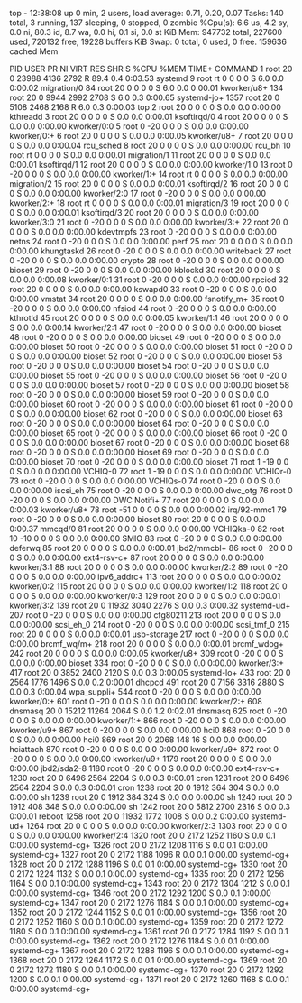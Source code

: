 top - 12:38:08 up 0 min,  2 users,  load average: 0.71, 0.20, 0.07
Tasks: 140 total,   3 running, 137 sleeping,   0 stopped,   0 zombie
%Cpu(s):  6.6 us,  4.2 sy,  0.0 ni, 80.3 id,  8.7 wa,  0.0 hi,  0.1 si,  0.0 st
KiB Mem:    947732 total,   227600 used,   720132 free,    19228 buffers
KiB Swap:        0 total,        0 used,        0 free.   159636 cached Mem

  PID USER      PR  NI    VIRT    RES    SHR S  %CPU %MEM     TIME+ COMMAND
    1 root      20   0   23988   4136   2792 R  89.4  0.4   0:03.53 systemd
    9 root      rt   0       0      0      0 S   6.0  0.0   0:00.02 migration/0
   84 root      20   0       0      0      0 S   6.0  0.0   0:00.01 kworker/u8+
  134 root      20   0    9944   2992   2708 S   6.0  0.3   0:00.65 systemd-jo+
 1357 root      20   0    5108   2468   2168 R   6.0  0.3   0:00.03 top
    2 root      20   0       0      0      0 S   0.0  0.0   0:00.00 kthreadd
    3 root      20   0       0      0      0 S   0.0  0.0   0:00.01 ksoftirqd/0
    4 root      20   0       0      0      0 S   0.0  0.0   0:00.00 kworker/0:0
    5 root       0 -20       0      0      0 S   0.0  0.0   0:00.00 kworker/0:+
    6 root      20   0       0      0      0 S   0.0  0.0   0:00.05 kworker/u8+
    7 root      20   0       0      0      0 S   0.0  0.0   0:00.04 rcu_sched
    8 root      20   0       0      0      0 S   0.0  0.0   0:00.00 rcu_bh
   10 root      rt   0       0      0      0 S   0.0  0.0   0:00.01 migration/1
   11 root      20   0       0      0      0 S   0.0  0.0   0:00.01 ksoftirqd/1
   12 root      20   0       0      0      0 S   0.0  0.0   0:00.00 kworker/1:0
   13 root       0 -20       0      0      0 S   0.0  0.0   0:00.00 kworker/1:+
   14 root      rt   0       0      0      0 S   0.0  0.0   0:00.00 migration/2
   15 root      20   0       0      0      0 S   0.0  0.0   0:00.01 ksoftirqd/2
   16 root      20   0       0      0      0 S   0.0  0.0   0:00.00 kworker/2:0
   17 root       0 -20       0      0      0 S   0.0  0.0   0:00.00 kworker/2:+
   18 root      rt   0       0      0      0 S   0.0  0.0   0:00.01 migration/3
   19 root      20   0       0      0      0 S   0.0  0.0   0:00.01 ksoftirqd/3
   20 root      20   0       0      0      0 S   0.0  0.0   0:00.00 kworker/3:0
   21 root       0 -20       0      0      0 S   0.0  0.0   0:00.00 kworker/3:+
   22 root      20   0       0      0      0 S   0.0  0.0   0:00.00 kdevtmpfs
   23 root       0 -20       0      0      0 S   0.0  0.0   0:00.00 netns
   24 root       0 -20       0      0      0 S   0.0  0.0   0:00.00 perf
   25 root      20   0       0      0      0 S   0.0  0.0   0:00.00 khungtaskd
   26 root       0 -20       0      0      0 S   0.0  0.0   0:00.00 writeback
   27 root       0 -20       0      0      0 S   0.0  0.0   0:00.00 crypto
   28 root       0 -20       0      0      0 S   0.0  0.0   0:00.00 bioset
   29 root       0 -20       0      0      0 S   0.0  0.0   0:00.00 kblockd
   30 root      20   0       0      0      0 S   0.0  0.0   0:00.08 kworker/0:1
   31 root       0 -20       0      0      0 S   0.0  0.0   0:00.00 rpciod
   32 root      20   0       0      0      0 S   0.0  0.0   0:00.00 kswapd0
   33 root       0 -20       0      0      0 S   0.0  0.0   0:00.00 vmstat
   34 root      20   0       0      0      0 S   0.0  0.0   0:00.00 fsnotify_m+
   35 root       0 -20       0      0      0 S   0.0  0.0   0:00.00 nfsiod
   44 root       0 -20       0      0      0 S   0.0  0.0   0:00.00 kthrotld
   45 root      20   0       0      0      0 S   0.0  0.0   0:00.05 kworker/1:1
   46 root      20   0       0      0      0 S   0.0  0.0   0:00.14 kworker/2:1
   47 root       0 -20       0      0      0 S   0.0  0.0   0:00.00 bioset
   48 root       0 -20       0      0      0 S   0.0  0.0   0:00.00 bioset
   49 root       0 -20       0      0      0 S   0.0  0.0   0:00.00 bioset
   50 root       0 -20       0      0      0 S   0.0  0.0   0:00.00 bioset
   51 root       0 -20       0      0      0 S   0.0  0.0   0:00.00 bioset
   52 root       0 -20       0      0      0 S   0.0  0.0   0:00.00 bioset
   53 root       0 -20       0      0      0 S   0.0  0.0   0:00.00 bioset
   54 root       0 -20       0      0      0 S   0.0  0.0   0:00.00 bioset
   55 root       0 -20       0      0      0 S   0.0  0.0   0:00.00 bioset
   56 root       0 -20       0      0      0 S   0.0  0.0   0:00.00 bioset
   57 root       0 -20       0      0      0 S   0.0  0.0   0:00.00 bioset
   58 root       0 -20       0      0      0 S   0.0  0.0   0:00.00 bioset
   59 root       0 -20       0      0      0 S   0.0  0.0   0:00.00 bioset
   60 root       0 -20       0      0      0 S   0.0  0.0   0:00.00 bioset
   61 root       0 -20       0      0      0 S   0.0  0.0   0:00.00 bioset
   62 root       0 -20       0      0      0 S   0.0  0.0   0:00.00 bioset
   63 root       0 -20       0      0      0 S   0.0  0.0   0:00.00 bioset
   64 root       0 -20       0      0      0 S   0.0  0.0   0:00.00 bioset
   65 root       0 -20       0      0      0 S   0.0  0.0   0:00.00 bioset
   66 root       0 -20       0      0      0 S   0.0  0.0   0:00.00 bioset
   67 root       0 -20       0      0      0 S   0.0  0.0   0:00.00 bioset
   68 root       0 -20       0      0      0 S   0.0  0.0   0:00.00 bioset
   69 root       0 -20       0      0      0 S   0.0  0.0   0:00.00 bioset
   70 root       0 -20       0      0      0 S   0.0  0.0   0:00.00 bioset
   71 root       1 -19       0      0      0 S   0.0  0.0   0:00.00 VCHIQ-0
   72 root       1 -19       0      0      0 S   0.0  0.0   0:00.00 VCHIQr-0
   73 root       0 -20       0      0      0 S   0.0  0.0   0:00.00 VCHIQs-0
   74 root       0 -20       0      0      0 S   0.0  0.0   0:00.00 iscsi_eh
   75 root       0 -20       0      0      0 S   0.0  0.0   0:00.00 dwc_otg
   76 root       0 -20       0      0      0 S   0.0  0.0   0:00.00 DWC Notifi+
   77 root      20   0       0      0      0 S   0.0  0.0   0:00.03 kworker/u8+
   78 root     -51   0       0      0      0 S   0.0  0.0   0:00.02 irq/92-mmc1
   79 root       0 -20       0      0      0 S   0.0  0.0   0:00.00 bioset
   80 root      20   0       0      0      0 S   0.0  0.0   0:00.37 mmcqd/0
   81 root      20   0       0      0      0 S   0.0  0.0   0:00.00 VCHIQka-0
   82 root      10 -10       0      0      0 S   0.0  0.0   0:00.00 SMIO
   83 root       0 -20       0      0      0 S   0.0  0.0   0:00.00 deferwq
   85 root      20   0       0      0      0 S   0.0  0.0   0:00.01 jbd2/mmcbl+
   86 root       0 -20       0      0      0 S   0.0  0.0   0:00.00 ext4-rsv-c+
   87 root      20   0       0      0      0 S   0.0  0.0   0:00.00 kworker/3:1
   88 root      20   0       0      0      0 S   0.0  0.0   0:00.00 kworker/2:2
   89 root       0 -20       0      0      0 S   0.0  0.0   0:00.00 ipv6_addrc+
  113 root      20   0       0      0      0 S   0.0  0.0   0:00.02 kworker/0:2
  115 root      20   0       0      0      0 S   0.0  0.0   0:00.00 kworker/1:2
  118 root      20   0       0      0      0 S   0.0  0.0   0:00.00 kworker/0:3
  129 root      20   0       0      0      0 S   0.0  0.0   0:00.01 kworker/3:2
  139 root      20   0   11932   3040   2276 S   0.0  0.3   0:00.32 systemd-ud+
  207 root       0 -20       0      0      0 S   0.0  0.0   0:00.00 cfg80211
  213 root      20   0       0      0      0 S   0.0  0.0   0:00.00 scsi_eh_0
  214 root       0 -20       0      0      0 S   0.0  0.0   0:00.00 scsi_tmf_0
  215 root      20   0       0      0      0 S   0.0  0.0   0:00.01 usb-storage
  217 root       0 -20       0      0      0 S   0.0  0.0   0:00.00 brcmf_wq/m+
  218 root      20   0       0      0      0 S   0.0  0.0   0:00.01 brcmf_wdog+
  242 root      20   0       0      0      0 S   0.0  0.0   0:00.05 kworker/u8+
  309 root       0 -20       0      0      0 S   0.0  0.0   0:00.00 bioset
  334 root       0 -20       0      0      0 S   0.0  0.0   0:00.00 kworker/3:+
  417 root      20   0    3852   2400   2120 S   0.0  0.3   0:00.05 systemd-lo+
  433 root      20   0    2564   1776   1496 S   0.0  0.2   0:00.01 dhcpcd
  491 root      20   0    7156   3316   2880 S   0.0  0.3   0:00.04 wpa_suppli+
  544 root       0 -20       0      0      0 S   0.0  0.0   0:00.00 kworker/0:+
  601 root       0 -20       0      0      0 S   0.0  0.0   0:00.00 kworker/2:+
  608 dnsmasq   20   0   15212  11264   2064 S   0.0  1.2   0:02.01 dnsmasq
  625 root       0 -20       0      0      0 S   0.0  0.0   0:00.00 kworker/1:+
  866 root       0 -20       0      0      0 S   0.0  0.0   0:00.00 kworker/u9+
  867 root       0 -20       0      0      0 S   0.0  0.0   0:00.00 hci0
  868 root       0 -20       0      0      0 S   0.0  0.0   0:00.00 hci0
  869 root      20   0    2068    148     16 S   0.0  0.0   0:00.00 hciattach
  870 root       0 -20       0      0      0 S   0.0  0.0   0:00.00 kworker/u9+
  872 root       0 -20       0      0      0 S   0.0  0.0   0:00.00 kworker/u9+
 1179 root      20   0       0      0      0 S   0.0  0.0   0:00.00 jbd2/sda2-8
 1180 root       0 -20       0      0      0 S   0.0  0.0   0:00.00 ext4-rsv-c+
 1230 root      20   0    6496   2564   2204 S   0.0  0.3   0:00.01 cron
 1231 root      20   0    6496   2564   2204 S   0.0  0.3   0:00.01 cron
 1238 root      20   0    1912    364    304 S   0.0  0.0   0:00.00 sh
 1239 root      20   0    1912    384    324 S   0.0  0.0   0:00.00 sh
 1240 root      20   0    1912    408    348 S   0.0  0.0   0:00.00 sh
 1242 root      20   0    5812   2700   2316 S   0.0  0.3   0:00.01 reboot
 1258 root      20   0   11932   1772   1008 S   0.0  0.2   0:00.00 systemd-ud+
 1264 root      20   0       0      0      0 S   0.0  0.0   0:00.00 kworker/2:3
 1303 root      20   0       0      0      0 S   0.0  0.0   0:00.00 kworker/2:4
 1320 root      20   0    2172   1252   1160 S   0.0  0.1   0:00.00 systemd-cg+
 1326 root      20   0    2172   1208   1116 S   0.0  0.1   0:00.00 systemd-cg+
 1327 root      20   0    2172   1188   1096 R   0.0  0.1   0:00.00 systemd-cg+
 1328 root      20   0    2172   1288   1196 S   0.0  0.1   0:00.00 systemd-cg+
 1330 root      20   0    2172   1224   1132 S   0.0  0.1   0:00.00 systemd-cg+
 1335 root      20   0    2172   1256   1164 S   0.0  0.1   0:00.00 systemd-cg+
 1343 root      20   0    2172   1304   1212 S   0.0  0.1   0:00.00 systemd-cg+
 1346 root      20   0    2172   1292   1200 S   0.0  0.1   0:00.00 systemd-cg+
 1347 root      20   0    2172   1276   1184 S   0.0  0.1   0:00.00 systemd-cg+
 1352 root      20   0    2172   1244   1152 S   0.0  0.1   0:00.00 systemd-cg+
 1356 root      20   0    2172   1252   1160 S   0.0  0.1   0:00.00 systemd-cg+
 1359 root      20   0    2172   1272   1180 S   0.0  0.1   0:00.00 systemd-cg+
 1361 root      20   0    2172   1284   1192 S   0.0  0.1   0:00.00 systemd-cg+
 1362 root      20   0    2172   1276   1184 S   0.0  0.1   0:00.00 systemd-cg+
 1367 root      20   0    2172   1288   1196 S   0.0  0.1   0:00.00 systemd-cg+
 1368 root      20   0    2172   1264   1172 S   0.0  0.1   0:00.00 systemd-cg+
 1369 root      20   0    2172   1272   1180 S   0.0  0.1   0:00.00 systemd-cg+
 1370 root      20   0    2172   1292   1200 S   0.0  0.1   0:00.00 systemd-cg+
 1371 root      20   0    2172   1260   1168 S   0.0  0.1   0:00.00 systemd-cg+
